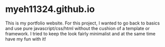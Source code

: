 # myeh11324.github.io

This is my portfolio website. For this project, I wanted to go back to basics and use pure javascript/css/html without
the cushion of a template or framework. I tried to keep the look fairly minimalist and at the same time have my fun with it!
